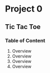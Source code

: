 # Project 0

## Tic Tac Toe


### Table of Content

1. Overview
1. Overview
1. Overview
1. Overview
